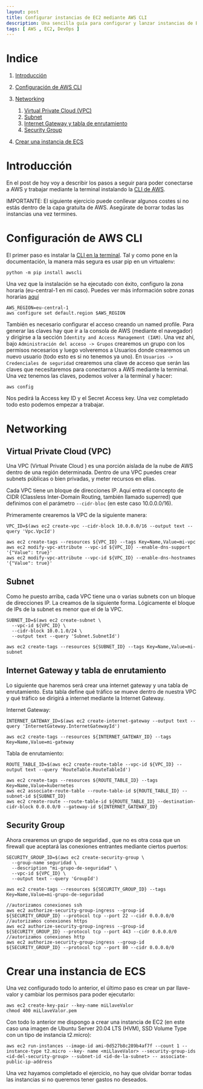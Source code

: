 ```yaml
---
layout: post
title: Configurar instancias de EC2 mediante AWS CLI
description: Una sencilla guía para configurar y lanzar instancias de EC2 mediante AWS CLI
tags: [ AWS , EC2, DevOps ]
---
```


# Indice
1. [Introducción](#introduction)

2. [Configuración de AWS CLI](#configuracion)

3. [Networking](#networking)
    1. [Virtual Private Cloud (VPC)](#vpc)
    2. [Subnet](#subnet)
    3. [Internet Gateway y tabla de enrutamiento](#gateway)
    4. [Security Group](#security)

4. [Crear una instancia de ECS](#instancia) 


# Introducción <a id="introduction"></a>

En el post de hoy voy a describir los pasos a seguir para poder conectarse a AWS y trabajar mediante la terminal instalando la [CLI de AWS](https://aws.amazon.com/es/cli/).

IMPORTANTE: El siguiente ejercicio puede conllevar algunos costes si no estás dentro de la capa gratuíta de AWS. Asegúrate de borrar todas las instancias una vez termines.



# Configuración de AWS CLI <a id="configuracion"></a>

El primer paso es instalar la [CLI en la terminal](https://github.com/aws/aws-cli). Tal y como pone en la documentación, la manera más segura es usar pip en un virtualenv:
```
python -m pip install awscli
```

Una vez que la instalación se ha ejecutado con éxito, configuro la zona horaria  (eu-central-1 en mi caso). Puedes ver más información sobre zonas horarias [aquí](https://docs.aws.amazon.com/es_es/es_es/redshift/latest/dg/concurrency-scaling-regions.html)

```
AWS_REGION=eu-central-1 
aws configure set default.region $AWS_REGION
```

También es necesario configurar el acceso creando un named profile. Para generar las claves hay que ir a la consola de AWS (mediante el navegador) y dirigirse a la sección `Identity and Access Management (IAM)`. Una vez ahí, bajo `Administración del acceso -> Grupos` crearemos un grupo con los permisos necesarios y luego volveremos a Usuarios donde crearemos un nuevo usuario (todo esto es si no tenemos ya uno). En `Usuarios -> Credenciales de seguridad` crearemos una clave de acceso que serán las claves que necesitaremos para conectarnos a AWS mediante la terminal. Una vez tenemos las claves, podemos volver a la terminal y hacer: 

```
aws config
```

Nos pedirá la Access key ID y el Secret Access key. Una vez completado todo esto podemos empezar a trabajar.  


# Networking<a id="networking"></a>

## Virtual Private Cloud (VPC)<a id="vpc"></a>

Una VPC (Virtual Private Cloud ) es una porción aislada de la nube de AWS dentro de una región determinada. Dentro de una VPC puedes crear subnets públicas o bien privadas, y meter recursos en ellas. 

Cada VPC tiene un bloque de direcciones IP. Aquí entra el concepto de CIDR (Classless Inter-Domain Routing, también llamado superred) que definimos con el parámetro `--cidr-bloc` (en este caso 10.0.0.0/16).

Primeramente crearemos la VPC de la siguiente manera:

```
VPC_ID=$(aws ec2 create-vpc --cidr-block 10.0.0.0/16 --output text --query 'Vpc.VpcId')

aws ec2 create-tags --resources ${VPC_ID} --tags Key=Name,Value=mi-vpc
aws ec2 modify-vpc-attribute --vpc-id ${VPC_ID} --enable-dns-support '{"Value": true}'
aws ec2 modify-vpc-attribute --vpc-id ${VPC_ID} --enable-dns-hostnames '{"Value": true}'
```

## Subnet<a id="subnet"></a>

Como he puesto arriba, cada VPC tiene una o varias subnets con un bloque de direcciones IP. La creamos de la siguiente forma. Lógicamente el bloque de IPs de la subnet es menor que el de la VPC.

```
SUBNET_ID=$(aws ec2 create-subnet \
  --vpc-id ${VPC_ID} \
  --cidr-block 10.0.1.0/24 \
  --output text --query 'Subnet.SubnetId')

aws ec2 create-tags --resources ${SUBNET_ID} --tags Key=Name,Value=mi-subnet
```

## Internet Gateway y tabla de enrutamiento<a id="gateway"></a>

Lo siguiente que haremos será crear una internet gateway y una tabla de enrutamiento. Esta tabla define qué tráfico se mueve dentro de nuestra VPC y qué tráfico se dirigirá a internet mediante la Internet Gateway.

Internet Gateway:

```
INTERNET_GATEWAY_ID=$(aws ec2 create-internet-gateway --output text --query 'InternetGateway.InternetGatewayId')

aws ec2 create-tags --resources ${INTERNET_GATEWAY_ID} --tags Key=Name,Value=mi-gateway
```

Tabla de enrutamiento:

```
ROUTE_TABLE_ID=$(aws ec2 create-route-table --vpc-id ${VPC_ID} --output text --query 'RouteTable.RouteTableId')

aws ec2 create-tags --resources ${ROUTE_TABLE_ID} --tags Key=Name,Value=kubernetes
aws ec2 associate-route-table --route-table-id ${ROUTE_TABLE_ID} --subnet-id ${SUBNET_ID}
aws ec2 create-route --route-table-id ${ROUTE_TABLE_ID} --destination-cidr-block 0.0.0.0/0 --gateway-id ${INTERNET_GATEWAY_ID}
```

## Security Group<a id="security"></a>

Ahora crearemos un grupo de seguridad , que no es otra cosa que un firewall que aceptará las conexiones entrantes mediante ciertos puertos:

```
SECURITY_GROUP_ID=$(aws ec2 create-security-group \
  --group-name seguridad \
  --description "mi-grupo-de-seguridad" \
  --vpc-id ${VPC_ID} \
  --output text --query 'GroupId')

aws ec2 create-tags --resources ${SECURITY_GROUP_ID} --tags Key=Name,Value=mi-grupo-de-seguridad

//autorizamos conexiones ssh
aws ec2 authorize-security-group-ingress --group-id ${SECURITY_GROUP_ID} --protocol tcp --port 22 --cidr 0.0.0.0/0
//autorizamos conexiones https
aws ec2 authorize-security-group-ingress --group-id ${SECURITY_GROUP_ID} --protocol tcp --port 443 --cidr 0.0.0.0/0
//autorizamos conexiones http
aws ec2 authorize-security-group-ingress --group-id ${SECURITY_GROUP_ID} --protocol tcp --port 80 --cidr 0.0.0.0/0
```

# Crear una instancia de ECS<a id="instancia"></a>

Una vez configurado todo lo anterior, el último paso es crear un par llave-valor y cambiar los permisos para poder ejecutarlo:

```
aws ec2 create-key-pair --key-name miLlaveValor
chmod 400 miLlaveValor.pem
```

Con todo lo anterior me dispongo a crear una instancia de EC2 (en este caso una imagen de Ubuntu Server 20.04 LTS (HVM), SSD Volume Type con un tipo de instancia t2.micro):

```
aws ec2 run-instances --image-id ami-0d527b8c289b4af7f --count 1 --instance-type t2.micro --key- name <miLlaveValor> --security-group-ids <id-del-security-group> --subnet-id <id-de-la-subnet> -- associate-public-ip-address
```

Una vez hayamos completado el ejercicio, no hay que olvidar borrar todas las instancias si no queremos tener gastos no deseados.

